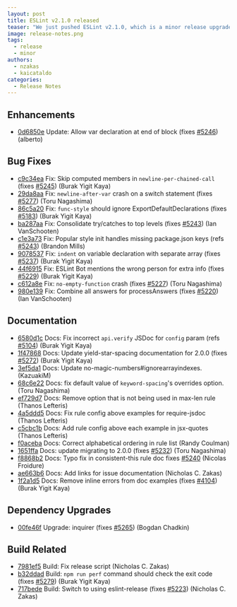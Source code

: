 ```yaml
---
layout: post
title: ESLint v2.1.0 released
teaser: "We just pushed ESLint v2.1.0, which is a minor release upgrade of ESLint. This release adds some new features and fixes several bugs found in the previous release."
image: release-notes.png
tags:
  - release
  - minor
authors:
  - nzakas
  - kaicataldo
categories:
  - Release Notes
---
```


## Enhancements


* [0d6850e](https://github.com/eslint/eslint/commit/0d6850e) Update: Allow var declaration at end of block (fixes [#5246](https://github.com/eslint/eslint/issues/5246)) (alberto)




## Bug Fixes


* [c9c34ea](https://github.com/eslint/eslint/commit/c9c34ea) Fix: Skip computed members in `newline-per-chained-call` (fixes [#5245](https://github.com/eslint/eslint/issues/5245)) (Burak Yigit Kaya)
* [29da8aa](https://github.com/eslint/eslint/commit/29da8aa) Fix: `newline-after-var` crash on a switch statement (fixes [#5277](https://github.com/eslint/eslint/issues/5277)) (Toru Nagashima)
* [86c5a20](https://github.com/eslint/eslint/commit/86c5a20) Fix: `func-style` should ignore ExportDefaultDeclarations (fixes [#5183](https://github.com/eslint/eslint/issues/5183)) (Burak Yigit Kaya)
* [ba287aa](https://github.com/eslint/eslint/commit/ba287aa) Fix: Consolidate try/catches to top levels (fixes [#5243](https://github.com/eslint/eslint/issues/5243)) (Ian VanSchooten)
* [c1e3a73](https://github.com/eslint/eslint/commit/c1e3a73) Fix: Popular style init handles missing package.json keys (refs [#5243](https://github.com/eslint/eslint/issues/5243)) (Brandon Mills)
* [9078537](https://github.com/eslint/eslint/commit/9078537) Fix: `indent` on variable declaration with separate array (fixes [#5237](https://github.com/eslint/eslint/issues/5237)) (Burak Yigit Kaya)
* [44f6915](https://github.com/eslint/eslint/commit/44f6915) Fix: ESLint Bot mentions the wrong person for extra info (fixes [#5229](https://github.com/eslint/eslint/issues/5229)) (Burak Yigit Kaya)
* [c612a8e](https://github.com/eslint/eslint/commit/c612a8e) Fix: `no-empty-function` crash (fixes [#5227](https://github.com/eslint/eslint/issues/5227)) (Toru Nagashima)
* [980e139](https://github.com/eslint/eslint/commit/980e139) Fix: Combine all answers for processAnswers (fixes [#5220](https://github.com/eslint/eslint/issues/5220)) (Ian VanSchooten)




## Documentation


* [6580d1c](https://github.com/eslint/eslint/commit/6580d1c) Docs: Fix incorrect `api.verify` JSDoc for `config` param (refs [#5104](https://github.com/eslint/eslint/issues/5104)) (Burak Yigit Kaya)
* [1f47868](https://github.com/eslint/eslint/commit/1f47868) Docs: Update yield-star-spacing documentation for 2.0.0 (fixes [#5272](https://github.com/eslint/eslint/issues/5272)) (Burak Yigit Kaya)
* [3ef5da1](https://github.com/eslint/eslint/commit/3ef5da1) Docs: Update no-magic-numbers#ignorearrayindexes. (KazuakiM)
* [68c6e22](https://github.com/eslint/eslint/commit/68c6e22) Docs: fix default value of `keyword-spacing`'s overrides option. (Toru Nagashima)
* [ef729d7](https://github.com/eslint/eslint/commit/ef729d7) Docs: Remove option that is not being used in max-len rule (Thanos Lefteris)
* [4a5ddd5](https://github.com/eslint/eslint/commit/4a5ddd5) Docs: Fix rule config above examples for require-jsdoc (Thanos Lefteris)
* [c5cbc1b](https://github.com/eslint/eslint/commit/c5cbc1b) Docs: Add rule config above each example in jsx-quotes (Thanos Lefteris)
* [f0aceba](https://github.com/eslint/eslint/commit/f0aceba) Docs: Correct alphabetical ordering in rule list (Randy Coulman)
* [1651ffa](https://github.com/eslint/eslint/commit/1651ffa) Docs: update migrating to 2.0.0 (fixes [#5232](https://github.com/eslint/eslint/issues/5232)) (Toru Nagashima)
* [f8868b2](https://github.com/eslint/eslint/commit/f8868b2) Docs: Typo fix in consistent-this rule doc fixes [#5240](https://github.com/eslint/eslint/issues/5240) (Nicolas Froidure)
* [ae663b6](https://github.com/eslint/eslint/commit/ae663b6) Docs: Add links for issue documentation (Nicholas C. Zakas)
* [1f2a1d5](https://github.com/eslint/eslint/commit/1f2a1d5) Docs: Remove inline errors from doc examples (fixes [#4104](https://github.com/eslint/eslint/issues/4104)) (Burak Yigit Kaya)




## Dependency Upgrades


* [00fe46f](https://github.com/eslint/eslint/commit/00fe46f) Upgrade: inquirer (fixes [#5265](https://github.com/eslint/eslint/issues/5265)) (Bogdan Chadkin)




## Build Related


* [7981ef5](https://github.com/eslint/eslint/commit/7981ef5) Build: Fix release script (Nicholas C. Zakas)
* [b32ddad](https://github.com/eslint/eslint/commit/b32ddad) Build: `npm run perf` command should check the exit code (fixes [#5279](https://github.com/eslint/eslint/issues/5279)) (Burak Yigit Kaya)
* [717bede](https://github.com/eslint/eslint/commit/717bede) Build: Switch to using eslint-release (fixes [#5223](https://github.com/eslint/eslint/issues/5223)) (Nicholas C. Zakas)
